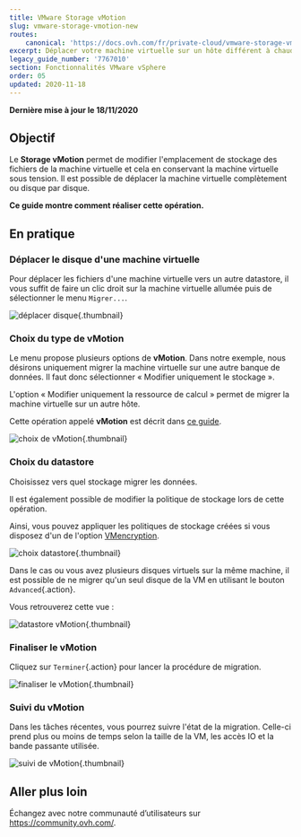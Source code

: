 ```yaml
---
title: VMware Storage vMotion
slug: vmware-storage-vmotion-new
routes:
    canonical: 'https://docs.ovh.com/fr/private-cloud/vmware-storage-vmotion-new/'
excerpt: Déplacer votre machine virtuelle sur un hôte différent à chaud
legacy_guide_number: '7767010'
section: Fonctionnalités VMware vSphere
order: 05
updated: 2020-11-18
---
```


**Dernière mise à jour le 18/11/2020**

## Objectif

Le **Storage vMotion** permet de modifier l'emplacement de stockage des fichiers de la machine virtuelle et cela en conservant la machine virtuelle sous tension. Il est possible de déplacer la machine virtuelle complètement ou disque par disque.

**Ce guide montre comment réaliser cette opération.**

## En pratique

### Déplacer le disque d'une machine virtuelle

Pour déplacer les fichiers d'une machine virtuelle vers un autre datastore, il vous suffit de faire un clic droit sur la machine virtuelle allumée puis de sélectionner le menu `Migrer...`.

![déplacer disque](images/VmotionStorage1.png){.thumbnail}

### Choix du type de vMotion

Le menu propose plusieurs options de **vMotion**. Dans notre exemple, nous désirons uniquement migrer la machine virtuelle sur une autre banque de données. Il faut donc sélectionner « Modifier uniquement le stockage ».

L'option « Modifier uniquement la ressource de calcul » permet de migrer la machine virtuelle sur un autre hôte.  

Cette opération appelé **vMotion** est décrit dans [ce guide](../vmware-vmotion-new/).

![choix de vMotion](images/VmotionStorage2.png){.thumbnail}

### Choix du datastore

Choisissez vers quel stockage migrer les données.

Il est également possible de modifier la politique de stockage lors de cette opération.

Ainsi, vous pouvez appliquer les politiques de stockage créées si vous disposez d'un de l'option [VMencryption](../vm-encrypt/).

![choix datastore](images/VmotionStorage3.png){.thumbnail}

Dans le cas ou vous avez plusieurs disques virtuels sur la même machine, il est possible de ne migrer qu'un seul disque de la VM en utilisant le bouton `Advanced`{.action}.

Vous retrouverez cette vue :

![datastore vMotion](images/VmotionStorage6.png){.thumbnail}

### Finaliser le vMotion

Cliquez sur `Terminer`{.action} pour lancer la procédure de migration.

![finaliser le vMotion](images/VmotionStorage4.png){.thumbnail}

### Suivi du vMotion

Dans les tâches récentes, vous pourrez suivre l'état de la migration. Celle-ci prend plus ou moins de temps selon la taille de la VM, les accès IO et la bande passante utilisée.

![suivi de vMotion](images/VmotionStorage5.png){.thumbnail}

## Aller plus loin

Échangez avec notre communauté d’utilisateurs sur <https://community.ovh.com/>.
